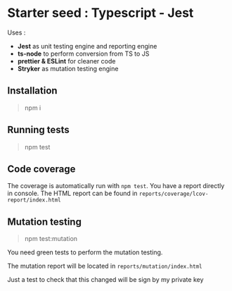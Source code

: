 # Starter seed : Typescript - Jest

Uses :

- **Jest** as unit testing engine and reporting engine
- **ts-node** to perform conversion from TS to JS
- **prettier & ESLint** for cleaner code
- **Stryker** as mutation testing engine

## Installation

> npm i

## Running tests

> npm test

## Code coverage

The coverage is automatically run with `npm test`. You have a report directly in console. The HTML report can be found in `reports/coverage/lcov-report/index.html`

## Mutation testing

> npm test:mutation

You need green tests to perform the mutation testing.

The mutation report will be located in `reports/mutation/index.html`

Just a test to check that this changed will be sign by my private key
